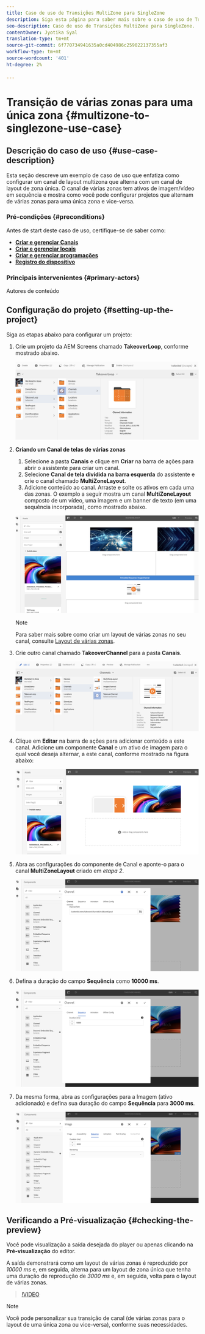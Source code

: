 ```yaml
---
title: Caso de uso de Transições MultiZone para SingleZone
description: Siga esta página para saber mais sobre o caso de uso de Transições MultiZone para SingleZone.
seo-description: Caso de uso de Transições MultiZone para SingleZone.
contentOwner: Jyotika Syal
translation-type: tm+mt
source-git-commit: 6f770734941635a0cd404986c259022137355af3
workflow-type: tm+mt
source-wordcount: '401'
ht-degree: 2%

---
```



# Transição de várias zonas para uma única zona {#multizone-to-singlezone-use-case}


## Descrição do caso de uso {#use-case-description}

Esta seção descreve um exemplo de caso de uso que enfatiza como configurar um canal de layout multizona que alterna com um canal de layout de zona única. O canal de várias zonas tem ativos de imagem/vídeo em sequência e mostra como você pode configurar projetos que alternam de várias zonas para uma única zona e vice-versa.

### Pré-condições {#preconditions}

Antes de start deste caso de uso, certifique-se de saber como:

* **[Criar e gerenciar Canais](managing-channels.md)**
* **[Criar e gerenciar locais](managing-locations.md)**
* **[Criar e gerenciar programações](managing-schedules.md)**
* **[Registro do dispositivo](device-registration.md)**

### Principais intervenientes {#primary-actors}

Autores de conteúdo

## Configuração do projeto {#setting-up-the-project}

Siga as etapas abaixo para configurar um projeto:

1. Crie um projeto da AEM Screens chamado **TakeoverLoop**, conforme mostrado abaixo.

   ![ativo](assets/mz-to-sz1.png)


1. **Criando um Canal de telas de várias zonas**

   1. Selecione a pasta **Canais** e clique em **Criar** na barra de ações para abrir o assistente para criar um canal.
   1. Selecione **Canal de tela dividida na barra esquerda** do assistente e crie o canal chamado **MultiZoneLayout**.
   1. Adicione conteúdo ao canal. Arraste e solte os ativos em cada uma das zonas. O exemplo a seguir mostra um canal **MultiZoneLayout** composto de um vídeo, uma imagem e um banner de texto (em uma sequência incorporada), como mostrado abaixo.

   ![ativo](assets/mz-to-sz2.png)

   >[!NOTE]
   >
   >Para saber mais sobre como criar um layout de várias zonas no seu canal, consulte [Layout de várias zonas](multi-zone-layout-aem-screens.md).


1. Crie outro canal chamado **TakeoverChannel** para a pasta **Canais**.

   ![ativo](assets/mz-to-sz3.png)

1. Clique em **Editar** na barra de ações para adicionar conteúdo a este canal. Adicione um componente **Canal** e um ativo de imagem para o qual você deseja alternar, a este canal, conforme mostrado na figura abaixo:

   ![ativo](assets/mz-to-sz4.png)

1. Abra as configurações do componente de Canal e aponte-o para o canal **MultiZoneLayout** criado em *etapa 2*.

   ![ativo](assets/mz-to-sz5.png)

1. Defina a duração do campo **Sequência** como **10000 ms**.

   ![ativo](assets/mz-to-sz6.png)

1. Da mesma forma, abra as configurações para a Imagem (ativo adicionado) e defina sua duração do campo **Sequência** para **3000 ms**.

   ![ativo](assets/mz-to-sz7.png)

## Verificando a Pré-visualização {#checking-the-preview}

Você pode visualização a saída desejada do player ou apenas clicando na **Pré-visualização** do editor.

A saída demonstrará como um layout de várias zonas é reproduzido por *10000 ms* e, em seguida, alterna para um layout de zona única que tenha uma duração de reprodução de *3000 ms* e, em seguida, volta para o layout de várias zonas.

>[!VIDEO](https://video.tv.adobe.com/v/30366)

>[!NOTE]
>
>Você pode personalizar sua transição de canal (de várias zonas para o layout de uma única zona ou vice-versa), conforme suas necessidades.